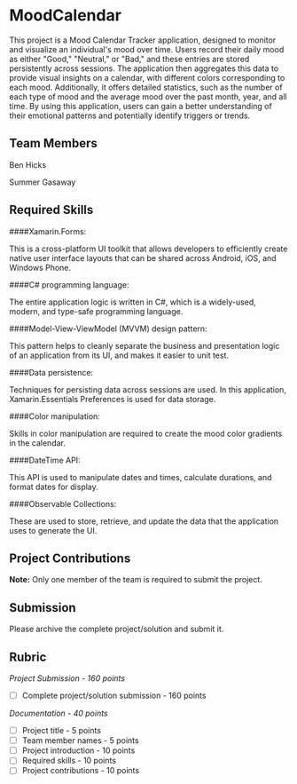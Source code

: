 # MoodCalendar
<!-- replace 'Project Title' with the title of your project -->
This project is a Mood Calendar Tracker application, designed to monitor and visualize an individual's mood over time. Users record their daily mood as either "Good," "Neutral," or "Bad," and these entries are stored persistently across sessions. The application then aggregates this data to provide visual insights on a calendar, with different colors corresponding to each mood. Additionally, it offers detailed statistics, such as the number of each type of mood and the average mood over the past month, year, and all time. By using this application, users can gain a better understanding of their emotional patterns and potentially identify triggers or trends.

## Team Members
<!-- list the names of your team members here -->
Ben Hicks

Summer Gasaway

## Required Skills
<!-- List the technical skills you needed to develop the application, the tools, or APIs (Platform specific and third party) used in the project -->
####Xamarin.Forms: 

This is a cross-platform UI toolkit that allows developers to efficiently create native user interface layouts that can be shared across Android, iOS, and Windows Phone.

####C# programming language: 

The entire application logic is written in C#, which is a widely-used, modern, and type-safe programming language.

####Model-View-ViewModel (MVVM) design pattern: 

This pattern helps to cleanly separate the business and presentation logic of an application from its UI, and makes it easier to unit test.

####Data persistence: 

Techniques for persisting data across sessions are used. In this application, Xamarin.Essentials Preferences is used for data storage.

####Color manipulation: 

Skills in color manipulation are required to create the mood color gradients in the calendar.

####DateTime API: 

This API is used to manipulate dates and times, calculate durations, and format dates for display.

####Observable Collections: 

These are used to store, retrieve, and update the data that the application uses to generate the UI.

## Project Contributions
<!-- Describe each team member's contributions to the project -->

**Note:** Only one member of the team is required to submit the project.

## Submission
Please archive the complete project/solution and submit it. 

## Rubric

*Project Submission - 160 points*
- [ ] Complete project/solution submission - 160 points


*Documentation - 40 points*
- [ ] Project title - 5 points
- [ ] Team member names - 5 points
- [ ] Project introduction - 10 points
- [ ] Required skills - 10 points
- [ ] Project contributions - 10 points

